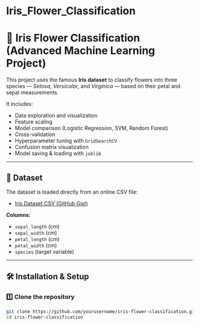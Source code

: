 # Iris_Flower_Classification
# 🌸 Iris Flower Classification (Advanced Machine Learning Project)

This project uses the famous **Iris dataset** to classify flowers into three species — *Setosa*, *Versicolor*, and *Virginica* — based on their petal and sepal measurements.

It includes:
- Data exploration and visualization
- Feature scaling
- Model comparison (Logistic Regression, SVM, Random Forest)
- Cross-validation
- Hyperparameter tuning with `GridSearchCV`
- Confusion matrix visualization
- Model saving & loading with `joblib`

---

## 📂 Dataset

The dataset is loaded directly from an online CSV file:
- [Iris Dataset CSV (GitHub Gist)](https://gist.githubusercontent.com/curran/a08a1080b88344b0c8a7/raw/0e7a9b0a5d22642a06d3d5b9bcbad9890c8ee534/iris.csv)

**Columns:**
- `sepal_length` (cm)
- `sepal_width` (cm)
- `petal_length` (cm)
- `petal_width` (cm)
- `species` (target variable)

---

## 🛠️ Installation & Setup

### 1️⃣ Clone the repository
```bash
git clone https://github.com/yourusername/iris-flower-classification.git
cd iris-flower-classification
